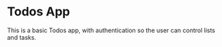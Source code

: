 # Todos App

This is a basic Todos app, with authentication so the user can control lists and tasks.